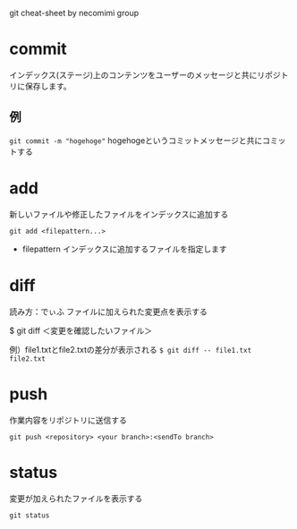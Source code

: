 
git cheat-sheet by necomimi group

# commit
インデックス(ステージ)上のコンテンツをユーザーのメッセージと共にリポジトリに保存します。

## 例
`git commit -m "hogehoge"`  hogehogeというコミットメッセージと共にコミットする


# add
新しいファイルや修正したファイルをインデックスに追加する

    git add <filepattern...>

- filepattern
インデックスに追加するファイルを指定します


# diff
読み方：でぃふ
ファイルに加えられた変更点を表示する

$ git diff ＜変更を確認したいファイル＞

例）file1.txtとfile2.txtの差分が表示される
`$ git diff -- file1.txt file2.txt`


# push
作業内容をリポジトリに送信する

    git push <repository> <your branch>:<sendTo branch>


# status
変更が加えられたファイルを表示する

    git status


